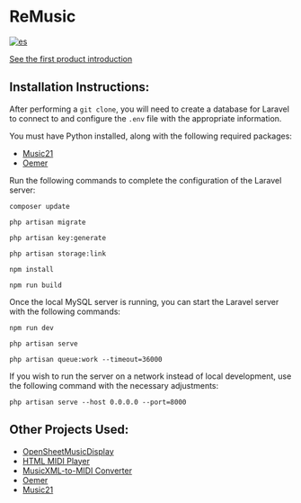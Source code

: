 # ReMusic
[![es](https://img.shields.io/badge/lang-es-red.svg)](https://github.com/SanQuilmas/ReMusic/blob/main/README.es.md)

[See the first product introduction](https://youtube.com/shorts/q2IjKk_yYT8?feature=share)

## Installation Instructions:

After performing a `git clone`, you will need to create a database for Laravel to connect to and configure the `.env` file with the appropriate information.

You must have Python installed, along with the following required packages:
- [Music21](https://pypi.org/project/music21/)
- [Oemer](https://pypi.org/project/oemer/)

Run the following commands to complete the configuration of the Laravel server:
```
composer update
```
```
php artisan migrate
```
```
php artisan key:generate
```
```
php artisan storage:link
```
```
npm install
```
```
npm run build
```

Once the local MySQL server is running, you can start the Laravel server with the following commands:

```
npm run dev
```
```
php artisan serve
```
```
php artisan queue:work --timeout=36000
```
If you wish to run the server on a network instead of local development, use the following command with the necessary adjustments:
```
php artisan serve --host 0.0.0.0 --port=8000
```

## Other Projects Used:
- [OpenSheetMusicDisplay](https://github.com/opensheetmusicdisplay/opensheetmusicdisplay)
- [HTML MIDI Player](https://github.com/cifkao/html-midi-player)
- [MusicXML-to-MIDI Converter](https://github.com/ianberman/MusicXML-to-MIDI-Converter/)
- [Oemer](https://github.com/BreezeWhite/oemer)
- [Music21](https://github.com/cuthbertLab/music21)